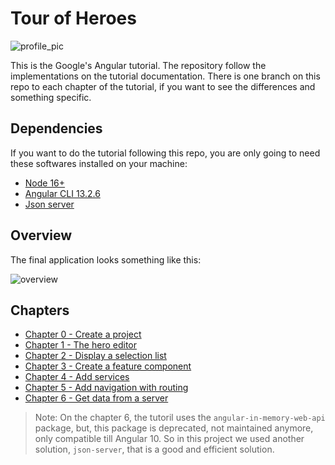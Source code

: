 # Tour of Heroes

![profile_pic](https://user-images.githubusercontent.com/40045069/195953645-db10c0ee-2eb2-43d9-b0ae-e861d2ef16a8.png)

This is the Google's Angular tutorial. The repository follow the implementations on the tutorial documentation. There is one branch on this repo to each chapter 
of the tutorial, if you want to see the differences and something specific.

## Dependencies

If you want to do the tutorial following this repo, you are only going to need these softwares installed on your machine:

* [Node 16+](https://nodejs.org/en/)
* [Angular CLI 13.2.6](https://www.npmjs.com/package/@angular/cli)
* [Json server](https://www.npmjs.com/package/json-server)

## Overview

The final application looks something like this:

![overview](https://user-images.githubusercontent.com/40045069/196006714-cb2d69bc-6e2a-41e8-b343-36d484404340.png)

## Chapters

* [Chapter 0 - Create a project](https://angular.io/tutorial/toh-pt0)
* [Chapter 1 - The hero editor](https://angular.io/tutorial/toh-pt1)
* [Chapter 2 - Display a selection list](https://angular.io/tutorial/toh-pt2)
* [Chapter 3 - Create a feature component](https://angular.io/tutorial/toh-pt3)
* [Chapter 4 - Add services](https://angular.io/tutorial/toh-pt4)
* [Chapter 5 - Add navigation with routing](https://angular.io/tutorial/toh-pt5)
* [Chapter 6 - Get data from a server](https://angular.io/tutorial/toh-pt6)

>Note: On the chapter 6, the tutoril uses the ```angular-in-memory-web-api``` package, 
>but, this package is deprecated, not maintained anymore, only compatible till Angular 10. So in 
>this project we used another solution, ```json-server```, that is a good and efficient solution.
